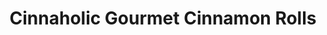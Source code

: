 ---
title: "Cinnaholic Gourmet Cinnamon Rolls"
url: /columbus/cinnaholic-gourmet-cinnamon-rolls/
shop: Bäckerei
---